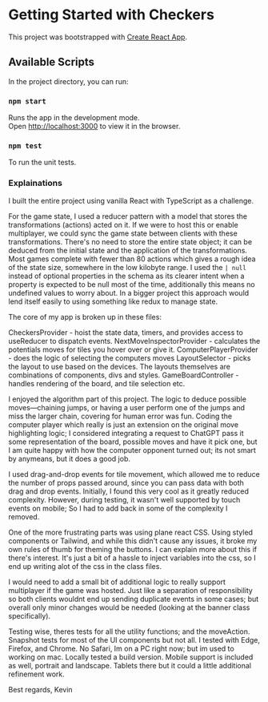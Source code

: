 # Getting Started with Checkers

This project was bootstrapped with [Create React App](https://github.com/facebook/create-react-app).

## Available Scripts

In the project directory, you can run:

### `npm start`

Runs the app in the development mode.\
Open [http://localhost:3000](http://localhost:3000) to view it in the browser.

### `npm test`

To run the unit tests.

### Explainations

I built the entire project using vanilla React with TypeScript as a challenge. 

For the game state, I used a reducer pattern with a model that stores the transformations (actions) acted on it. If we were to host this or enable multiplayer, we could sync the game state between clients with these transformations. There's no need to store the entire state object; it can be deduced from the initial state and the application of the transformations. Most games complete with fewer than 80 actions which gives a rough idea of the state size, somewhere in the low kilobyte range. I used the `| null` instead of optional properties in the schema as its clearer intent when a property is expected to be null most of the time, additionally this means no undefined values to worry about. In a bigger project this approach would lend itself easily to using something like redux to manage state.

The core of my app is broken up in these files:

CheckersProvider - hoist the state data, timers, and provides access to useReducer to dispatch events.
NextMoveInspectorProvider - calculates the potentials moves for tiles you hover over or give it.
ComputerPlayerProvider - does the logic of selecting the computers moves
LayoutSelector - picks the layout to use based on the devices. The layouts themselves are combinations of components, divs and styles.
GameBoardController - handles rendering of the board, and tile selection etc.

I enjoyed the algorithm part of this project. The logic to deduce possible moves—chaining jumps, or having a user perform one of the jumps and miss the larger chain, covering for human error was fun. Coding the computer player which really is just an extension on the original move highlighting logic; I considered integrating a request to ChatGPT pass it some representation of the board, possible moves and have it pick one, but I am quite happy with how the computer opponent turned out; its not smart by anymeans, but it does a good job.

I used drag-and-drop events for tile movement, which allowed me to reduce the number of props passed around, since you can pass data with both drag and drop events. Initially, I found this very cool as it greatly reduced complexity. However, during testing, it wasn't well supported by touch events on mobile; So I had to add back in some of the complexity I removed.

One of the more frustrating parts was using plane react CSS. Using styled components or Tailwind, and while this didn't cause any issues, it broke my own rules of thumb for theming the buttons. I can explain more about this if there's interest. It's just a bit of a hassle to inject variables into the css, so I end up writing alot of the css in the class files.

I would need to add a small bit of additional logic to really support multiplayer if the game was hosted. Just like a separation of responsibility so both clients wouldnt end up sending duplicate events in some cases; but overall only minor changes would be needed (looking at the banner class specifically). 

Testing wise, theres tests for all the utility functions; and the moveAction. Snapshot tests for most of the UI components but not all. I tested with Edge, Firefox, and Chrome. No Safari, Im on a PC right now; but im used to working on mac. Locally tested a build version. Mobile support is included as well, portrait and landscape. Tablets there but it could a little additional refinement work.

Best regards,
Kevin



